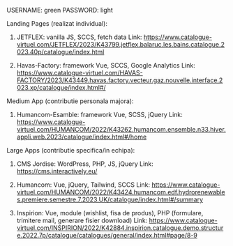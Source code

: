 USERNAME: green
PASSWORD: light

Landing Pages (realizat individual): 

1. JETFLEX: vanilla JS, SCCS, fetch data
Link: https://www.catalogue-virtuel.com/JETFLEX/2023/K43799.jetflex.balaruc.les.bains.catalogue.2023.40p/catalogue/index.html

 2. Havas-Factory: framework Vue, SCCS, Google Analytics
Link: https://www.catalogue-virtuel.com/HAVAS-FACTORY/2023/K43449.havas.factory.vecteur.gaz.nouvelle.interface.2023.xp/catalogue/index.html#/

Medium App (contributie personala majora): 

1. Humancom-Esamble: framework Vue,  SCSS,  jQuery
Link: https://www.catalogue-virtuel.com/HUMANCOM/2022/K43262.humancom.ensemble.n33.hiver.appli.web.2023/catalogue/index.html#/home

Large Apps (contributie specifica/in echipa): 

1. CMS Jordise: WordPress, PHP,  JS,  jQuery
Link:  https://cms.interactively.eu/ 

2. Humancom: Vue,  jQuery, Tailwind, SCCS
Link: https://www.catalogue-virtuel.com/HUMANCOM/2022/K43424.humancom.edf.hydrorenewables.premiere.semestre.7.2023.UK/catalogue/index.html#/summary

3. Inspirion: Vue, module (wishlist, fisa de produs), PHP (formulare, trimitere mail, generare fisier download)
Link: https://www.catalogue-virtuel.com/INSPIRION/2022/K42884.inspirion.catalogue.demo.structure.2022.7p/catalogue/catalogues/general/index.html#page/8-9
